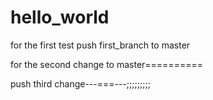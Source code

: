 # hello_world
for the first test
push first_branch to master

for the second  change to master==========

push third change---===---;;;;;;;;;



